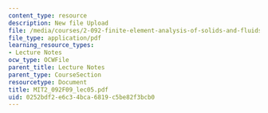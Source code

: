 ```yaml
---
content_type: resource
description: New file Upload
file: /media/courses/2-092-finite-element-analysis-of-solids-and-fluids-i-fall-2009/0252bdf2e6c34bca6819c5be82f3bcb0_MIT2_092F09_lec05.pdf
file_type: application/pdf
learning_resource_types:
- Lecture Notes
ocw_type: OCWFile
parent_title: Lecture Notes
parent_type: CourseSection
resourcetype: Document
title: MIT2_092F09_lec05.pdf
uid: 0252bdf2-e6c3-4bca-6819-c5be82f3bcb0
---
```


